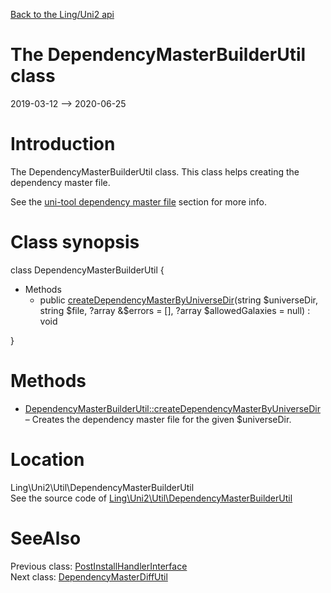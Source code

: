 [Back to the Ling/Uni2 api](https://github.com/lingtalfi/Uni2/blob/master/doc/api/Ling/Uni2.md)



The DependencyMasterBuilderUtil class
================
2019-03-12 --> 2020-06-25






Introduction
============

The DependencyMasterBuilderUtil class.
This class helps creating the dependency master file.

See the [uni-tool dependency master file](https://github.com/lingtalfi/Uni2/blob/master/README.md#the-dependency-master-file) section for more info.



Class synopsis
==============


class <span class="pl-k">DependencyMasterBuilderUtil</span>  {

- Methods
    - public [createDependencyMasterByUniverseDir](https://github.com/lingtalfi/Uni2/blob/master/doc/api/Ling/Uni2/Util/DependencyMasterBuilderUtil/createDependencyMasterByUniverseDir.md)(string $universeDir, string $file, ?array &$errors = [], ?array $allowedGalaxies = null) : void

}






Methods
==============

- [DependencyMasterBuilderUtil::createDependencyMasterByUniverseDir](https://github.com/lingtalfi/Uni2/blob/master/doc/api/Ling/Uni2/Util/DependencyMasterBuilderUtil/createDependencyMasterByUniverseDir.md) &ndash; Creates the dependency master file for the given $universeDir.





Location
=============
Ling\Uni2\Util\DependencyMasterBuilderUtil<br>
See the source code of [Ling\Uni2\Util\DependencyMasterBuilderUtil](https://github.com/lingtalfi/Uni2/blob/master/Util/DependencyMasterBuilderUtil.php)



SeeAlso
==============
Previous class: [PostInstallHandlerInterface](https://github.com/lingtalfi/Uni2/blob/master/doc/api/Ling/Uni2/PostInstall/Handler/PostInstallHandlerInterface.md)<br>Next class: [DependencyMasterDiffUtil](https://github.com/lingtalfi/Uni2/blob/master/doc/api/Ling/Uni2/Util/DependencyMasterDiffUtil.md)<br>
